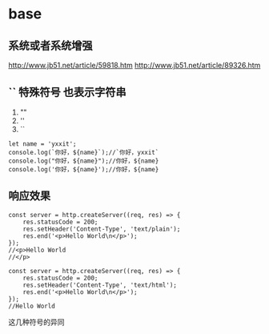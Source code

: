 # base

## 系统或者系统增强

http://www.jb51.net/article/59818.htm
http://www.jb51.net/article/89326.htm

## `` 特殊符号 也表示字符串
1.  ""
2.  ''
3.  ``
```
let name = 'yxxit';
console.log(`你好，${name}`);//`你好，yxxit`
console.log("你好，${name}");//你好，${name}
console.log('你好，${name}');//你好，${name}
```

## 响应效果
```
const server = http.createServer((req, res) => {
    res.statusCode = 200;
    res.setHeader('Content-Type', 'text/plain');
    res.end('<p>Hello World\n</p>');
});
//<p>Hello World
//</p>

const server = http.createServer((req, res) => {
    res.statusCode = 200;
    res.setHeader('Content-Type', 'text/html');
    res.end('<p>Hello World\n</p>');
});
//Hello World

```

这几种符号的异同
